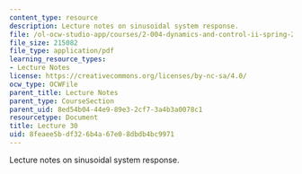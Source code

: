 ```yaml
---
content_type: resource
description: Lecture notes on sinusoidal system response.
file: /ol-ocw-studio-app/courses/2-004-dynamics-and-control-ii-spring-2008/8feaee5bdf326b4a67e08dbdb4bc9971_lecture_30.pdf
file_size: 215082
file_type: application/pdf
learning_resource_types:
- Lecture Notes
license: https://creativecommons.org/licenses/by-nc-sa/4.0/
ocw_type: OCWFile
parent_title: Lecture Notes
parent_type: CourseSection
parent_uid: 8ed54b04-44e9-89e3-2cf7-3a4b3a0078c1
resourcetype: Document
title: Lecture 30
uid: 8feaee5b-df32-6b4a-67e0-8dbdb4bc9971
---
```

Lecture notes on sinusoidal system response.